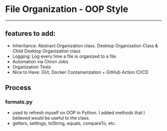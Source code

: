 # File Organization - OOP Style

---

## features to add: 
- Inheritance: Abstract Organization class. Desktop Organization Class &  Child Desktop Organization class
- Logging: Log every time a file is organized to a file
- Automation via Chron Jobs
- Organization Tests
- Nice to Have: GUI, Docker Containerization + GitHub Action CI/CD

## Process
### formats.py
- used to refresh myself on OOP in Python. I added methods that I believed would be useful to the class.
- getters, settings, toString, equals, compareTo, etc.